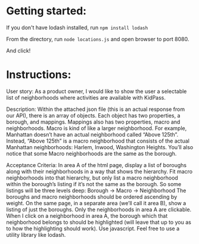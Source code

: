 # Getting started:
If you don't have lodash installed, run `npm install lodash`

From the directory, run `node locations.js` and open browser to port 8080.

And click!

# Instructions:

User story: 
As a product owner, I would like to show the user a selectable list of neighborhoods where activities are available with KidPass.

Description:
Within the attached json file (this is an actual response from our API), there is an array of objects. Each object has two properties, a borough, and mappings. Mappings also has two properties, macro and neighborhoods. Macro is kind of like a larger neighborhood. For example, Manhattan doesn’t have an actual neighborhood called “Above 125th”. Instead, “Above 125th” is a macro neighborhood that consists of the actual Manhattan neighborhoods: Harlem, Inwood, Washington Heights. You’ll also notice that some Macro neighborhoods are the same as the borough.

Acceptance Criteria:
In area A of the html page, display a list of boroughs along with their neighborhoods in a way that shows the hierarchy.
Fit macro neighborhoods into that hierarchy, but only list a macro neighborhood within the borough’s listing if it’s not the same as the borough. So some listings will be three levels deep: Borough -> Macro -> Neighborhood
The boroughs and macro neighborhoods should be ordered ascending by weight.
On the same page, in a separate area (we’ll call it area B), show a listing of just the boroughs. 
Only the neighborhoods in area A are clickable. When I click on a neighborhood in area A, the borough which that neighborhood belongs to should be highlighted (will leave that up to you as to how the highlighting should work).
Use javascript. Feel free to use a utility library like lodash.

